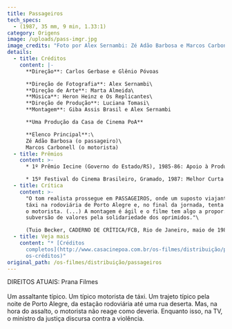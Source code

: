 ```yaml
---
title: Passageiros
tech_specs:
  - (1987, 35 mm, 9 min, 1.33:1)
category: Origens
image: /uploads/pass-imgr.jpg
image_credits: "Foto por Alex Sernambi: Zé Adão Barbosa e Marcos Carbonell"
details:
  - title: Créditos
    content: |-
      **Direção**: Carlos Gerbase e Glênio Póvoas

      **Direção de Fotografia**: Alex Sernambi\
      **Direção de Arte**: Marta Almeida\
      **Música**: Heron Heinz e Os Replicantes\
      **Direção de Produção**: Luciana Tomasi\
      **Montagem**: Giba Assis Brasil e Alex Sernambi

      **Uma Produção da Casa de Cinema PoA**

      **Elenco Principal**:\
      Zé Adão Barbosa (o passageiro)\
      Marcos Carbonell (o motorista)
  - title: Prêmios
    content: >-
      * 1º Prêmio Iecine (Governo do Estado/RS), 1985-86: Apoio à Produção.

      * 15º Festival do Cinema Brasileiro, Gramado, 1987: Melhor Curta Gaúcho e Melhor Montagem de Curta Gaúcho.
  - title: Crítica
    content: >-
      "O tom realista prossegue em PASSAGEIROS, onde um suposto viajante toma um
      táxi na rodoviária de Porto Alegre e, no final da jornada, tenta assaltar
      o motorista. (...) A montagem é ágil e o filme tem algo a propor: uma
      subversão de valores pela solidariedade dos oprimidos."\

      (Tuio Becker, CADERNO DE CRÍTICA/FCB, Rio de Janeiro, maio de 1989)
  - title: Veja mais
    content: "* [Créditos
      completos](http://www.casacinepoa.com.br/os-filmes/distribuição/passageir\
      os-créditos)"
original_path: /os-filmes/distribuição/passageiros
---
```

D﻿IREITOS ATUAIS: Prana Filmes\
\
Um assaltante típico. Um típico motorista de táxi. Um trajeto típico pela noite de Porto Alegre, da estação rodoviária até uma rua deserta. Mas, na hora do assalto, o motorista não reage como deveria. Enquanto isso, na TV, o ministro da justiça discursa contra a violência.